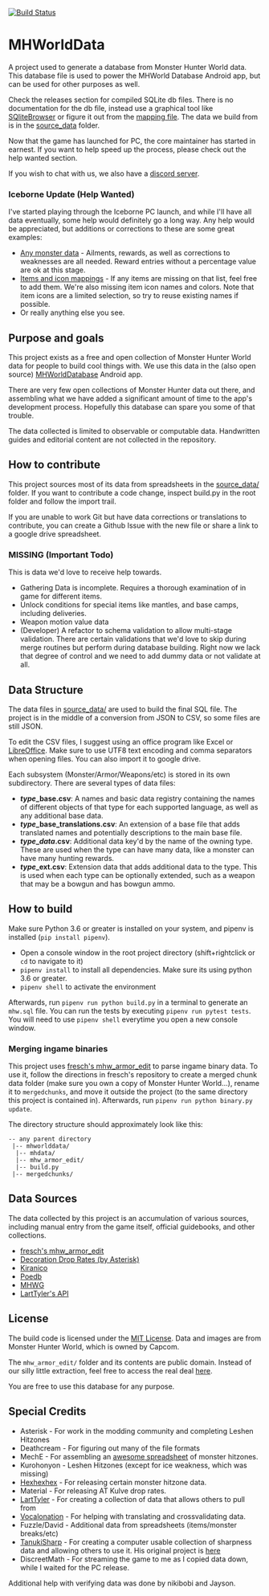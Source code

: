 [![Build Status](https://travis-ci.org/gatheringhallstudios/MHWorldData.svg?branch=master)](https://travis-ci.org/gatheringhallstudios/MHWorldData)

# MHWorldData
A project used to generate a database from Monster Hunter World data. This database file is used to power the MHWorld Database Android app, but can be used for other purposes as well.

Check the releases section for compiled SQLite db files. There is no documentation for the db file, instead use a graphical tool like [SQliteBrowser](http://sqlitebrowser.org/) or figure it out from the [mapping file](https://github.com/gatheringhallstudios/MHWorldData/blob/master/mhdata/sql/mappings.py). The data we build from is in the [source_data](https://github.com/gatheringhallstudios/MHWorldData/tree/master/source_data) folder.

Now that the game has launched for PC, the core maintainer has started in earnest. If you want to help speed up the process, please check out the help wanted section.

If you wish to chat with us, we also have a [discord server](https://discord.gg/k5rmEWh).

### Iceborne Update (Help Wanted)
I've started playing through the Iceborne PC launch, and while I'll have all data eventually, some help would definitely go a long way. Any help would be appreciated, but additions or corrections to these are some great examples:
- [Any monster data](https://github.com/gatheringhallstudios/MHWorldData/tree/master/source_data/monsters) - Ailments, rewards, as well as corrections to weaknesses are all needed. Reward entries without a percentage value are ok at this stage.
- [Items and icon mappings](https://github.com/gatheringhallstudios/MHWorldData/blob/master/source_data/items/item_base.csv) - If any items are missing on that list, feel free to add them. We're also missing item icon names and colors. Note that item icons are a limited selection, so try to reuse existing names if possible. 
- Or really anything else you see.

## Purpose and goals
This project exists as a free and open collection of Monster Hunter World data for people to build cool things with. We use this data in the (also open source) [MHWorldDatabase](https://github.com/gatheringhallstudios/MHWorldDatabase) Android app.

There are very few open collections of Monster Hunter data out there, and assembling what we have added a significant amount of time to the app's development process. Hopefully this database can spare you some of that trouble.

The data collected is limited to observable or computable data. Handwritten guides and editorial content are not collected in the repository.

## How to contribute
This project sources most of its data from spreadsheets in the [source_data/](https://github.com/gatheringhallstudios/MHWorldData/tree/master/source_data) folder. If you want to contribute a code change, inspect build.py in the root folder and follow the import trail.

If you are unable to work Git but have data corrections or translations to contribute, you can create a Github Issue with the new file or share a link to a google drive spreadsheet.

### MISSING (Important Todo)
This is data we'd love to receive help towards.
- Gathering Data is incomplete. Requires a thorough examination of in game for different items.
- Unlock conditions for special items like mantles, and base camps, including deliveries.
- Weapon motion value data
- (Developer) A refactor to schema validation to allow multi-stage validation. There are certain validations that we'd love to skip during merge routines but perform during database building. Right now we lack that degree of control and we need to add dummy data or not validate at all.

## Data Structure
The data files in [source_data/](https://github.com/gatheringhallstudios/MHWorldData/tree/master/source_data) are used to build the final SQL file. The project is in the middle of a conversion from JSON to CSV, so some files are still JSON.

To edit the CSV files, I suggest using an office program like Excel or [LibreOffice](https://www.libreoffice.org/). Make sure to use UTF8 text encoding and comma separators when opening files. You can also import it to google drive.

Each subsystem (Monster/Armor/Weapons/etc) is stored in its own subdirectory. There are several types of data files:
- ***type*_base.csv**: A names and basic data registry containing the names of different objects of that type for each supported language, as well as any additional base data.
- ***type*_base_translations.csv**: An extension of a base file that adds translated names and potentially descriptions to the main base file.
- ***type*_*data*.csv**: Additional data key'd by the name of the owning type. These are used when the type can have many data, like a monster can have many hunting rewards.
- ***type*_ext.csv**: Extension data that adds additional data to the type. This is used when each type can be optionally extended, such as a weapon that may be a bowgun and has bowgun ammo.

## How to build
Make sure Python 3.6 or greater is installed on your system, and pipenv is installed (`pip install pipenv`).
- Open a console window in the root project directory (shift+rightclick or `cd` to navigate to it)
- `pipenv install` to install all dependencies. Make sure its using python 3.6 or greater.
- `pipenv shell` to activate the environment

Afterwards, run `pipenv run python build.py` in a terminal to generate an `mhw.sql` file. You can run the tests by executing `pipenv run pytest tests`. 
You will need to use `pipenv shell` everytime you open a new console window.

### Merging ingame binaries
This project uses [fresch's mhw_armor_edit](https://github.com/fre-sch/mhw_armor_edit) to parse ingame binary data. To use it, follow the directions in fresch's repository to create a merged chunk data folder (make sure you own a copy of Monster Hunter World...), rename it to `mergedchunks`, and move it outside the project (to the same directory this project is contained in). Afterwards, run `pipenv run python binary.py update`.

The directory structure should approximately look like this:

```
-- any parent directory
 |-- mhworlddata/
  |-- mhdata/
  |-- mhw_armor_edit/
  |-- build.py
 |-- mergedchunks/
```

## Data Sources
The data collected by this project is an accumulation of various sources, including manual entry from the game itself, official guidebooks, and other collections.

- [fresch's mhw_armor_edit](https://github.com/fre-sch/mhw_armor_edit)
- [Decoration Drop Rates (by Asterisk)](https://docs.google.com/spreadsheets/d/1u9coasn-zyrBHKjcYedawr1A_bzPgrhjqMx6cMeqk_c/edit#gid=0)
- [Kiranico](https://mhworld.kiranico.com/)
- [Poedb](https://mhw.poedb.tw/eng/)
- [MHWG](http://mhwg.org/)
- [LartTyler's API](https://github.com/LartTyler/MHWDB-Docs/wiki)

## License
The build code is licensed under the [MIT License](http://opensource.org/licenses/mit-license.php). Data and images are from Monster Hunter World, which is owned by Capcom.

The `mhw_armor_edit/` folder and its contents are public domain. Instead of our silly little extraction, feel free to access the real deal [here](https://github.com/fre-sch/mhw_armor_edit).

You are free to use this database for any purpose.

## Special Credits
- Asterisk - For work in the modding community and completing Leshen Hitzones
- Deathcream - For figuring out many of the file formats
- MechE - For assembling an [awesome spreadsheet](https://docs.google.com/spreadsheets/d/1ttUaWtw2aaBFpz3NUp6izr-FgtQHSYJA_CjJA-xuets/edit#gid=730347439) of monster hitzones.
- Kurohonyon - Leshen Hitzones (except for ice weakness, which was missing)
- [Hexhexhex](https://twitter.com/MHhexhexhex) - For releasing certain monster hitzone data.
- Material - For releasing AT Kulve drop rates.
- [LartTyler](https://github.com/LartTyler/MHWDB-Docs/wiki) - For creating a collection of data that allows others to pull from
- [Vocalonation](https://github.com/ahctang) - For helping with translating and crossvalidating data.
- Fuzzle/David - Additional data from spreadsheets (items/monster breaks/etc)
- [TanukiSharp](https://github.com/TanukiSharp/) - For creating a computer usable collection of sharpness data and allowing others to use it. His original project is [here](https://github.com/TanukiSharp/MHWSharpnessExtractor)
- DiscreetMath - For streaming the game to me as I copied data down, while I waited for the PC release.

Additional help with verifying data was done by nikibobi and Jayson.
